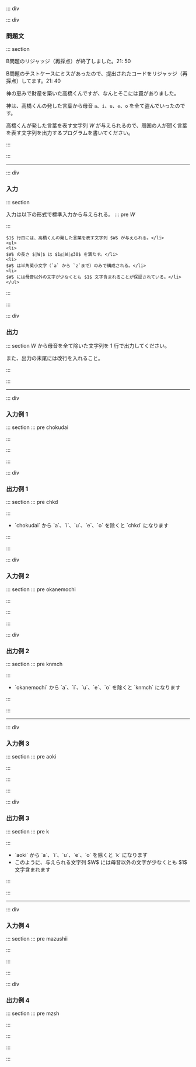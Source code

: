 ::: div

::: div
### 問題文
::: section
<font>

B問題のリジャッジ（再採点）が終了しました。21: 50

B問題のテストケースにミスがあったので、提出されたコードをリジャッジ（再採点）してます。21: 40

</font>


神の恵みで財産を築いた高橋くんですが、なんとそこには罠がありました。

神は、高橋くんの発した言葉から母音 `a`、`i`、`u`、`e`、`o` を全て盗んでいったのです。

高橋くんが発した言葉を表す文字列 $W$ が与えられるので、周囲の人が聞く言葉を表す文字列を出力するプログラムを書いてください。

:::


:::

----
::: div
### 入力
::: section

入力は以下の形式で標準入力から与えられる。
::: pre
$W$

:::

```<li>
$1$ 行目には、高橋くんの発した言葉を表す文字列 $W$ が与えられる。</li>
<ul>
<li>
$W$ の長さ $|W|$ は $1≦|W|≦30$ を満たす。</li>
<li>
$W$ は半角英小文字（`a` から `z`まで）のみで構成される。</li>
<li>
$W$ には母音以外の文字が少なくとも $1$ 文字含まれることが保証されている。</li>
</ul>
```

:::


:::

::: div
### 出力
::: section
$W$ から母音を全て除いた文字列を $1$ 行で出力してください。

また、出力の末尾には改行を入れること。

:::


:::

----
::: div
### 入力例 1
::: section
::: pre
chokudai

:::


:::


:::

::: div
### 出力例 1
::: section
::: pre
chkd

:::

<ul>
<li>
`chokudai` から `a`、`i`、`u`、`e`、`o` を除くと `chkd` になります</li>
</ul>

:::


:::

::: div
### 入力例 2
::: section
::: pre
okanemochi

:::


:::


:::

::: div
### 出力例 2
::: section
::: pre
knmch

:::

<ul>
<li>
`okanemochi` から `a`、`i`、`u`、`e`、`o` を除くと `knmch` になります</li>
</ul>

:::


:::

----
::: div
### 入力例 3
::: section
::: pre
aoki

:::


:::


:::

::: div
### 出力例 3
::: section
::: pre
k

:::

<ul>
<li>
`aoki` から `a`、`i`、`u`、`e`、`o` を除くと `k` になります</li>
<li>
このように、与えられる文字列 $W$ には母音以外の文字が少なくとも $1$ 文字含まれます</li>
</ul>

:::


:::

----
::: div
### 入力例 4
::: section
::: pre
mazushii

:::


:::


:::

::: div
### 出力例 4
::: section
::: pre
mzsh

:::


:::


:::



:::

